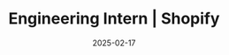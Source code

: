 ---
title: "Engineering Intern | Shopify"
tags: [work]
date: 2025-02-17

showDate: false
showTaxonomies: true
showSummary: true
draft: false

externalUrl: "https://www.shopify.com/ca"
summary: "Incoming at Shopify!"
_build:
  render: "false"
  list: "local"
---